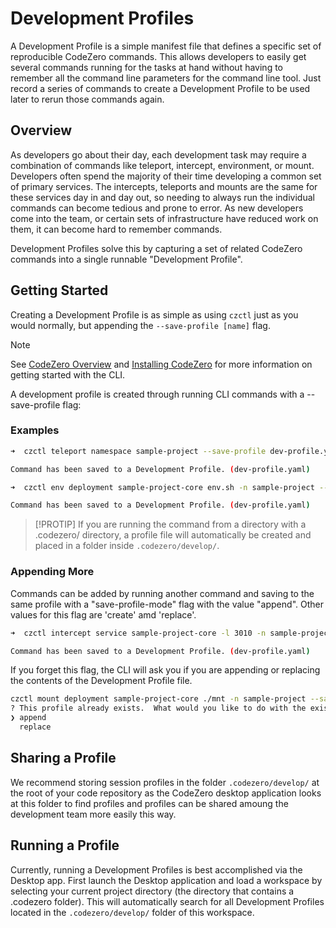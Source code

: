 # Development Profiles

A Development Profile is a simple manifest file that defines a specific set of reproducible CodeZero commands. 
This allows developers to easily get several commands running for the tasks at hand without having to remember all the 
command line parameters for the command line tool. Just record a series of commands to create a Development Profile to 
be used later to rerun those commands again.

## Overview

As developers go about their day, each development task may require a combination of commands like teleport, intercept, environment, or mount. 
Developers often spend the majority of their time developing a common set of primary services. 
The intercepts, teleports and mounts are the same for these services day in and day out, so needing to always run the 
individual commands can become tedious and prone to error. As new developers come into the team, or certain sets of 
infrastructure have reduced work on them, it can become hard to remember commands.

Development Profiles solve this by capturing a set of related CodeZero commands into a single runnable "Development Profile".

## Getting Started

Creating a Development Profile is as simple as using `czctl` just as you would normally, but appending the `--save-profile [name]` flag.

> [!NOTE]
> See [CodeZero Overview](../welcome/overview.md) and [Installing CodeZero](./installing.md) for more information on getting started with the CLI.

A development profile is created through running CLI commands with a --save-profile flag:

### Examples

```bash
➜  czctl teleport namespace sample-project --save-profile dev-profile.yaml

Command has been saved to a Development Profile. (dev-profile.yaml)
```

```bash
➜  czctl env deployment sample-project-core env.sh -n sample-project --save-profile dev-profile2.yaml

Command has been saved to a Development Profile. (dev-profile.yaml)
```

> [!PROTIP]
> If you are running the command from a directory with a .codezero/ directory, a profile file will automatically be
> created and placed in a folder inside `.codezero/develop/`.

### Appending More

Commands can be added by running another command and saving to the same profile with a "save-profile-mode" flag
with the value "append". Other values for this flag are 'create' amd 'replace'.

```bash
➜  czctl intercept service sample-project-core -l 3010 -n sample-project --save-profile dev-profile.yaml --save-profile-mode append

Command has been saved to a Development Profile. (dev-profile.yaml)
```

If you forget this flag, the CLI will ask you if you are
appending or replacing the contents of the Development Profile file.

```bash
czctl mount deployment sample-project-core ./mnt -n sample-project --save-profile dev-profile.yaml
? This profile already exists.  What would you like to do with the existing profile? (Use arrow keys)
❯ append 
  replace 
```

## Sharing a Profile

We recommend storing session profiles in the folder `.codezero/develop/` at the root of your code repository as the CodeZero desktop application looks at this folder to find profiles and profiles can be shared amoung the development team more easily this way.

## Running a Profile

Currently, running a Development Profiles is best accomplished via the Desktop app. First launch the Desktop application and load a workspace by selecting your current project directory (the directory that contains a .codezero folder).  This will automatically search for all Development Profiles located in the `.codezero/develop/` folder of this workspace.
